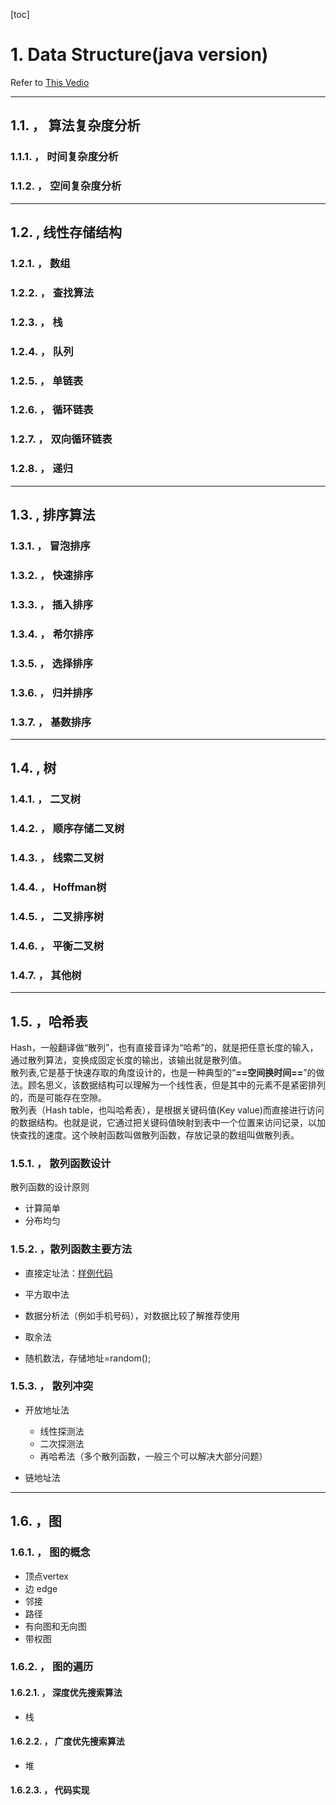 [toc]

# 1. Data Structure(java version)  

Refer to [This Vedio][StudyVideo]  

-------  
## 1.1. ， 算法复杂度分析  
### 1.1.1. ， 时间复杂度分析  
### 1.1.2. ， 空间复杂度分析  

-------  
## 1.2. , 线性存储结构  
### 1.2.1. ， 数组  
### 1.2.2. ， 查找算法  
### 1.2.3. ， 栈  
### 1.2.4. ， 队列  
### 1.2.5. ， 单链表  
### 1.2.6. ， 循环链表  
### 1.2.7. ， 双向循环链表  
### 1.2.8. ， 递归  
--------  

## 1.3. , 排序算法  
### 1.3.1. ， 冒泡排序  
### 1.3.2. ， 快速排序  
### 1.3.3. ， 插入排序  
### 1.3.4. ， 希尔排序  
### 1.3.5. ， 选择排序  
### 1.3.6. ， 归并排序  
### 1.3.7. ， 基数排序  
--------  

## 1.4. , 树  
### 1.4.1. ， 二叉树  
### 1.4.2. ， 顺序存储二叉树  
### 1.4.3. ， 线索二叉树  
### 1.4.4. ， Hoffman树  
### 1.4.5. ， 二叉排序树  
### 1.4.6. ， 平衡二叉树  
### 1.4.7. ， 其他树  
--------  

## 1.5. ，哈希表  
​		Hash，一般翻译做“散列”，也有直接音译为“哈希”的，就是把任意长度的输入，通过散列算法，变换成固定长度的输出，该输出就是散列值。  
​		散列表,它是基于快速存取的角度设计的，也是一种典型的“**==空间换时间==**”的做法。顾名思义，该数据结构可以理解为一个线性表，但是其中的元素不是紧密排列的，而是可能存在空隙。  
​       散列表（Hash table，也叫哈希表），是根据关键码值(Key value)而直接进行访问的数据结构。也就是说，它通过把关键码值映射到表中一个位置来访问记录，以加快查找的速度。这个映射函数叫做散列函数，存放记录的数组叫做散列表。  
### 1.5.1. ， 散列函数设计  
散列函数的设计原则  
- 计算简单  
- 分布均匀  
### 1.5.2. ，散列函数主要方法  
- 直接定址法：[样例代码][HashCode]  
- 平方取中法  

- 数据分析法（例如手机号码），对数据比较了解推荐使用  

- 取余法  

- 随机数法，存储地址=random();  

### 1.5.3. ， 散列冲突  
- 开放地址法  

  - 线性探测法  
  - 二次探测法  
  - 再哈希法（多个散列函数，一般三个可以解决大部分问题）  

- 链地址法  
--------  

## 1.6. ，图  
### 1.6.1. ， 图的概念  
- 顶点vertex  
- 边 edge  
- 邻接  
- 路径  
- 有向图和无向图  
- 带权图  
### 1.6.2. ， 图的遍历  
#### 1.6.2.1. ， 深度优先搜索算法  
- 栈  
#### 1.6.2.2. ， 广度优先搜索算法  
- 堆  
#### 1.6.2.3. ， 代码实现  




[StudyVideo]: https://www.bilibili.com/video/av33835237/ "数据结构与算法基础-java版"  
[HashCode]: ./src/main/java/com/lei/learn/datastructure/hash/HashTable.java "hash table"  

